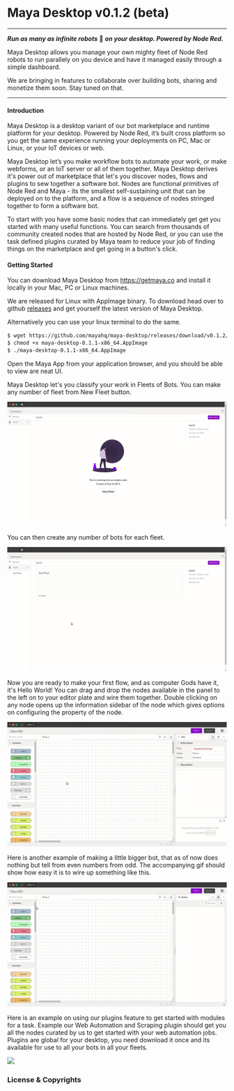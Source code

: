 # Maya Desktop v0.1.2 (beta)
---
***Run as many as infinite robots*** :robot: ***on your desktop. Powered by Node Red.***

Maya Desktop allows you manage your own mighty fleet of Node Red robots to run parallely on you device and have it managed easily through a simple dashboard. 

We are bringing in features to collaborate over building bots, sharing and monetize them soon. Stay tuned on that.

---
#### Introduction

Maya Desktop is a desktop variant of our bot marketplace and runtime platform for your desktop. Powered by Node Red, it’s built cross platform so you get the same experience running your deployments on PC, Mac or Linux, or your IoT devices or web.

Maya Desktop let’s you make workflow bots to automate your work, or make webforms, or an IoT server or all of them together. Maya Desktop derives it's power out of marketplace that let's you discover nodes, flows and plugins to sew together a software bot. Nodes are functional primitives of Node Red and Maya - its the smallest self-sustaining unit that can be deployed on to the platform, and a flow is a sequence of nodes stringed together to form a software bot. 

To start with you have some basic nodes that can immediately get get you started with many useful functions. You can search from thousands of community created nodes that are hosted by Node Red, or you can use the task defined plugins curated by Maya team to reduce your job of finding things on the marketplace and get going in a button's click.

#### Getting Started

You can download Maya Desktop from https://getmaya.co  and install it locally in your Mac, PC or Linux machines.

We are released for Linux with AppImage binary. To download head over to github [releases](https://github.com/mayahq/maya-desktop/releases) and get yourself the latest version of Maya Desktop.

Alternatively you can use your linux terminal to do the same.

```bash
$ wget https://github.com/mayahq/maya-desktop/releases/download/v0.1.2/maya-desktop-0.1.1-x86_64.AppImage
$ chmod +x maya-desktop-0.1.1-x86_64.AppImage
$ ./maya-desktop-0.1.1-x86_64.AppImage
```

Open the Maya App from your application browser, and you should be able to view are neat UI.

Maya Desktop let's you classify your work in Fleets of Bots. You can make any number of fleet from New Fleet button.

![](/readme/fleet1.gif)

You can then create any number of bots for each fleet.

![](/readme/MultiBot.gif)

Now you are ready to make your first flow, and as computer Gods have it, it's Hello World! You can drag and drop the nodes available in the panel to the left on to your editor plate and wire them together. Double clicking on any node opens up the information sidebar of the node which gives options on configuring the property of the node.

![](/readme/HelloWorld.gif)

Here is another example of making a little bigger bot, that as of now does nothing but tell from even numbers from odd. The accompanying gif should show how easy it is to wire up something like this.

![](/readme/flow2.gif)

Here is an example on using our plugins feature to get started with modules for a task. Example our Web Automation and Scraping plugin should get you all the nodes curated by us to get started with your web automation jobs. Plugins are global for your desktop, you need download it once and its available for use to all your bots in all your fleets.

![](readme/plugins_1.gif)

### License & Copyrights